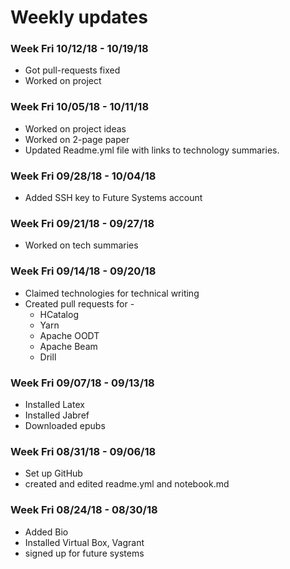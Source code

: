 # Weekly updates

### Week Fri 10/12/18 - 10/19/18
  
  * Got pull-requests fixed
  * Worked on project

### Week Fri 10/05/18 - 10/11/18
 
  * Worked on project ideas
  * Worked on 2-page paper 
  * Updated Readme.yml file with links to technology summaries.
  
### Week Fri 09/28/18 - 10/04/18

  * Added SSH key to Future Systems account
  
### Week Fri 09/21/18 - 09/27/18

  * Worked on tech summaries
  
### Week Fri 09/14/18 - 09/20/18

  * Claimed technologies for technical writing
  * Created pull requests for - 
     * HCatalog
     * Yarn
     * Apache OODT
     * Apache Beam	
     * Drill

### Week Fri 09/07/18 - 09/13/18
  
  * Installed Latex
  * Installed Jabref
  * Downloaded epubs

### Week Fri 08/31/18 - 09/06/18

  * Set up GitHub
  * created and edited readme.yml and notebook.md

### Week Fri 08/24/18 - 08/30/18

  * Added Bio
  * Installed Virtual Box, Vagrant
  * signed up for future systems
